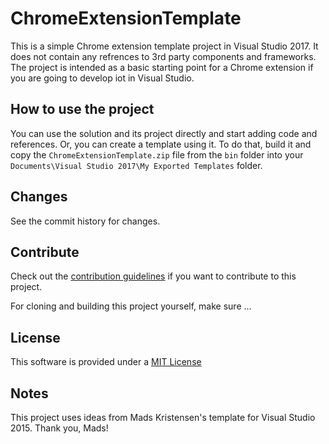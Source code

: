 # ChromeExtensionTemplate

This is a simple Chrome extension template project in Visual Studio 2017.
It does not contain any refrences to 3rd party components and frameworks.
The project is intended as a basic starting point for a Chrome extension
if you are going to develop iot in Visual Studio.

## How to use the project

You can use the solution and its project directly and start adding code and references.
Or, you can create a template using it. To do that, build it and copy the 
`ChromeExtensionTemplate.zip` file from the `bin` folder into your 
`Documents\Visual Studio 2017\My Exported Templates` folder.


## Changes

See the commit history for changes.

## Contribute
Check out the [contribution guidelines](CONTRIBUTING.md)
if you want to contribute to this project.

For cloning and building this project yourself, make sure ...

## License
This software is provided under a [MIT License](LICENSE.md)

## Notes

This project uses ideas from Mads Kristensen's template for Visual Studio 2015.
Thank you, Mads!